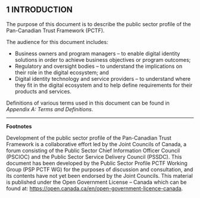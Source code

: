 
<a name="sec1"></a>

<div class="breaker"></div>

## 1 <a name="intro"></a>INTRODUCTION

The purpose of this document is to describe the public sector profile of the Pan-Canadian Trust Framework (PCTF)<sup id="fnr-PCTF"><a href="#fn-PCTF" class="fnote"></a></sup>.

The audience for this document includes:

* Business owners and program managers – to enable digital identity solutions in order to achieve business objectives or program outcomes;
* Regulatory and oversight bodies – to understand the implications on their role in the digital ecosystem; and
* Digital identity technology and service providers – to understand where they fit in the digital ecosystem and to help define requirements for their products and services.

Definitions of various terms used in this document can be found in *Appendix A: Terms and Definitions*.

---
**Footnotes**

<a name="fn-PCTF" href="#fnr-PCTF" class="fn"></a>
Development of the public sector profile of the Pan-Canadian Trust Framework is a collaborative effort led by the Joint Councils of Canada, a forum consisting of the Public Sector Chief Information Officer Council (PSCIOC) and the Public Sector Service Delivery Council (PSSDC). This document has been developed by the Public Sector Profile PCTF Working Group (PSP PCTF WG) for the purposes of discussion and consultation, and its contents have not yet been endorsed by the Joint Councils. This material is published under the Open Government License – Canada which can be found at: <https://open.canada.ca/en/open-government-licence-canada>.
